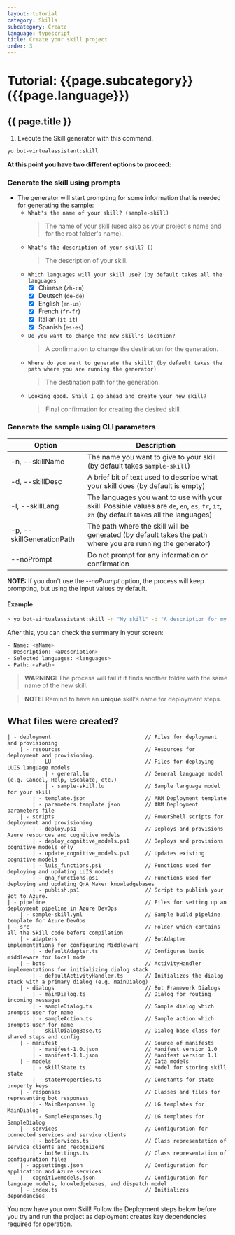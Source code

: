 ```yaml
---
layout: tutorial
category: Skills
subcategory: Create
language: typescript
title: Create your skill project
order: 3
---
```


# Tutorial: {{page.subcategory}} ({{page.language}})

## {{ page.title }}

1. Execute the Skill generator with this command.

```bash
yo bot-virtualassistant:skill
```

**At this point you have two different options to proceed:**

### Generate the skill using prompts

- The generator will start prompting for some information that is needed for generating the sample:
  - `What's the name of your skill? (sample-skill)`
    > The name of your skill (used also as your project's name and for the root folder's name).
  - `What's the description of your skill? ()`
    > The description of your skill.
  - `Which languages will your skill use? (by default takes all the languages`
    - [x] Chinese (`zh-cn`)
    - [x] Deutsch (`de-de`)
    - [x] English (`en-us`)
    - [x] French (`fr-fr`)
    - [x] Italian (`it-it`)
    - [x] Spanish (`es-es`)
  - `Do you want to change the new skill's location?`
    > A confirmation to change the destination for the generation.
  - `Where do you want to generate the skill? (by default takes the path where you are running the generator)`
    > The destination path for the generation.
  - `Looking good. Shall I go ahead and create your new skill?`
    > Final confirmation for creating the desired skill.

### Generate the sample using CLI parameters

| Option                            | Description                                                                                                  |
|-----------------------------------|--------------------------------------------------------------------------------------------------------------|
| -n, --skillName <name>              | The name you want to give to your skill (by default takes `sample-skill`)                                                          |
| -d, --skillDesc <description>       | A brief bit of text used to describe what your skill does (by default is empty) |
| -l, --skillLang <array of languages>| The languages you want to use with your skill. Possible values are `de`, `en`, `es`, `fr`, `it`, `zh` (by default takes all the languages)|
| -p, --skillGenerationPath <path>    | The path where the skill will be generated (by default takes the path where you are running the generator)            |
| --noPrompt                        | Do not prompt for any information or confirmation                                                                               |

**NOTE:** If you don't use the _--noPrompt_ option, the process will keep prompting, but using the input values by default.

#### Example

```bash
> yo bot-virtualassistant:skill -n "My skill" -d "A description for my new skill" -l "en-us,es-es" -p "\aPath" --noPrompt
```

After this, you can check the summary in your screen:

```bash
- Name: <aName>
- Description: <aDescription>
- Selected languages: <languages>
- Path: <aPath>
```

>**WARNING:** The process will fail if it finds another folder with the same name of the new skill.

>**NOTE:** Remind to have an **unique** skill's name for deployment steps. 

## What files were created?
```
| - deployment                              // Files for deployment and provisioning
    | - resources                           // Resources for deployment and provisioning.
        | - LU                              // Files for deploying LUIS language models
            | - general.lu                  // General language model (e.g. Cancel, Help, Escalate, etc.)
            | - sample-skill.lu             // Sample language model for your skill
        | - template.json                   // ARM Deployment template
        | - parameters.template.json        // ARM Deployment parameters file
    | - scripts                             // PowerShell scripts for deployment and provisioning
        | - deploy.ps1                      // Deploys and provisions Azure resources and cognitive models
        | - deploy_cognitive_models.ps1     // Deploys and provisions cognitive models only
        | - update_cognitive_models.ps1     // Updates existing cognitive models
        | - luis_functions.ps1              // Functions used for deploying and updating LUIS models
        | - qna_functions.ps1               // Functions used for deploying and updating QnA Maker knowledgebases
        | - publish.ps1                     // Script to publish your Bot to Azure.
| - pipeline                                // Files for setting up an deployment pipeline in Azure DevOps
    | - sample-skill.yml                    // Sample build pipeline template for Azure DevOps
| - src                                     // Folder which contains all the Skill code before compilation
    | - adapters                            // BotAdapter implementations for configuring Middleware
        | - defaultAdapter.ts               // Configures basic middleware for local mode
    | - bots                                // ActivityHandler implementations for initializing dialog stack
        | - defaultActivityHandler.ts       // Initializes the dialog stack with a primary dialog (e.g. mainDialog)
    | - dialogs                             // Bot Framework Dialogs
        | - mainDialog.ts                   // Dialog for routing incoming messages
        | - sampleDialog.ts                 // Sample dialog which prompts user for name
        | - sampleAction.ts                 // Sample action which prompts user for name
        | - skillDialogBase.ts              // Dialog base class for shared steps and config
    | - manifest                            // Source of manifests
        | - manifest-1.0.json               // Manifest version 1.0
        | - manifest-1.1.json               // Manifest version 1.1
    | - models                              // Data models
        | - skillState.ts                   // Model for storing skill state
        | - stateProperties.ts              // Constants for state property keys
    | - responses                           // Classes and files for representing bot responses
        | - MainResponses.lg                // LG templates for MainDialog 
        | - SampleResponses.lg              // LG templates for SampleDialog 
    | - services                            // Configuration for connected services and service clients
        | - botServices.ts                  // Class representation of service clients and recognizers
        | - botSettings.ts                  // Class representation of configuration files
    | - appsettings.json                    // Configuration for application and Azure services
    | - cognitivemodels.json                // Configuration for language models, knowledgebases, and dispatch model
    | - index.ts                            // Initializes dependencies
```

You now have your own Skill! Follow the Deployment steps below before you try and run the project as deployment creates key dependencies required for operation.
